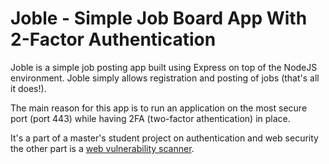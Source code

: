 # Joble - Simple Job Board App With 2-Factor Authentication

Joble is a simple job posting app built using Express on top of the NodeJS environment. Joble simply allows registration and posting of jobs (that's all it does!).

The main reason for this app is to run an application on the most secure port (port 443) while having 2FA (two-factor athentication) in place.

It's a part of a master's student project on authentication and web security the other part is a [web vulnerability scanner](https://pen-tester.herokuapp.com/).

